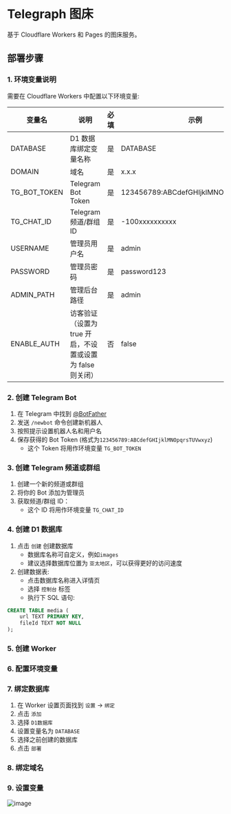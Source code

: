 # Telegraph 图床

基于 Cloudflare Workers 和 Pages 的图床服务。



</details>

## 部署步骤

### 1. 环境变量说明
需要在 Cloudflare Workers 中配置以下环境变量:

| 变量名 | 说明 | 必填 | 示例 |
|--------|------|------|------|
| DATABASE | D1 数据库绑定变量名称 | 是 | DATABASE |
| DOMAIN | 域名 | 是 | x.x.x |
| TG_BOT_TOKEN | Telegram Bot Token | 是 | 123456789:ABCdefGHIjklMNOpqrsTUVwxyz |
| TG_CHAT_ID | Telegram 频道/群组 ID | 是 | -100xxxxxxxxxx |
| USERNAME | 管理员用户名 | 是 | admin |
| PASSWORD | 管理员密码 | 是 | password123 |
| ADMIN_PATH | 管理后台路径 | 是 | admin |
| ENABLE_AUTH | 访客验证（设置为 true 开启，不设置或设置为 false 则关闭） | 否 | false |

### 2. 创建 Telegram Bot
1. 在 Telegram 中找到 [@BotFather](https://t.me/BotFather)
2. 发送 `/newbot` 命令创建新机器人
3. 按照提示设置机器人名和用户名
4. 保存获得的 Bot Token (格式为`123456789:ABCdefGHIjklMNOpqrsTUVwxyz`)
   - 这个 Token 将用作环境变量 `TG_BOT_TOKEN`

### 3. 创建 Telegram 频道或群组
1. 创建一个新的频道或群组
2. 将你的 Bot 添加为管理员
3. 获取频道/群组 ID：
   - 这个 ID 将用作环境变量 `TG_CHAT_ID`

### 4. 创建 D1 数据库
1. 点击 `创建` 创建数据库
   - 数据库名称可自定义，例如`images`
   - 建议选择数据库位置为 `亚太地区`，可以获得更好的访问速度
2. 创建数据表:
   - 点击数据库名称进入详情页
   - 选择 `控制台` 标签
   - 执行下 SQL 语句:
```sql
CREATE TABLE media (
    url TEXT PRIMARY KEY,
    fileId TEXT NOT NULL
);
```

### 5. 创建 Worker


### 6. 配置环境变量


### 7. 绑定数据库
1. 在 Worker 设置页面找到 `设置` → `绑定`
2. 点击 `添加`
3. 选择 `D1数据库`
4. 设置变量名为 `DATABASE`
5. 选择之前创建的数据库
6. 点击 `部署`

### 8. 绑定域名




### 9. 设置变量
![image](https://kycloud3.koyoo.cn/2024092389dc0202409232021524424.png) 

